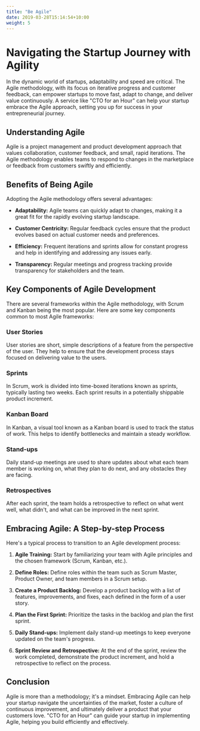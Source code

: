 ```yaml
---
title: "Be Agile"
date: 2019-03-28T15:14:54+10:00
weight: 5
---
```


# Navigating the Startup Journey with Agility

In the dynamic world of startups, adaptability and speed are critical. The Agile methodology, with its focus on iterative progress and customer feedback, can empower startups to move fast, adapt to change, and deliver value continuously. A service like "CTO for an Hour" can help your startup embrace the Agile approach, setting you up for success in your entrepreneurial journey.

## Understanding Agile

Agile is a project management and product development approach that values collaboration, customer feedback, and small, rapid iterations. The Agile methodology enables teams to respond to changes in the marketplace or feedback from customers swiftly and efficiently.

## Benefits of Being Agile

Adopting the Agile methodology offers several advantages:

- **Adaptability:** Agile teams can quickly adapt to changes, making it a great fit for the rapidly evolving startup landscape.

- **Customer Centricity:** Regular feedback cycles ensure that the product evolves based on actual customer needs and preferences.

- **Efficiency:** Frequent iterations and sprints allow for constant progress and help in identifying and addressing any issues early.

- **Transparency:** Regular meetings and progress tracking provide transparency for stakeholders and the team.

## Key Components of Agile Development

There are several frameworks within the Agile methodology, with Scrum and Kanban being the most popular. Here are some key components common to most Agile frameworks:

### User Stories

User stories are short, simple descriptions of a feature from the perspective of the user. They help to ensure that the development process stays focused on delivering value to the users.

### Sprints

In Scrum, work is divided into time-boxed iterations known as sprints, typically lasting two weeks. Each sprint results in a potentially shippable product increment.

### Kanban Board

In Kanban, a visual tool known as a Kanban board is used to track the status of work. This helps to identify bottlenecks and maintain a steady workflow.

### Stand-ups

Daily stand-up meetings are used to share updates about what each team member is working on, what they plan to do next, and any obstacles they are facing.

### Retrospectives

After each sprint, the team holds a retrospective to reflect on what went well, what didn't, and what can be improved in the next sprint.

## Embracing Agile: A Step-by-step Process

Here's a typical process to transition to an Agile development process:

1. **Agile Training:** Start by familiarizing your team with Agile principles and the chosen framework (Scrum, Kanban, etc.).

2. **Define Roles:** Define roles within the team such as Scrum Master, Product Owner, and team members in a Scrum setup.

3. **Create a Product Backlog:** Develop a product backlog with a list of features, improvements, and fixes, each defined in the form of a user story.

4. **Plan the First Sprint:** Prioritize the tasks in the backlog and plan the first sprint.

5. **Daily Stand-ups:** Implement daily stand-up meetings to keep everyone updated on the team's progress.

6. **Sprint Review and Retrospective:** At the end of the sprint, review the work completed, demonstrate the product increment, and hold a retrospective to reflect on the process.

## Conclusion

Agile is more than a methodology; it's a mindset. Embracing Agile can help your startup navigate the uncertainties of the market, foster a culture of continuous improvement, and ultimately deliver a product that your customers love. "CTO for an Hour" can guide your startup in implementing Agile, helping you build efficiently and effectively.
